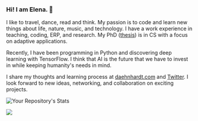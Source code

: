 ### Hi! I am Elena. 👋

I like to travel, dance, read and think. My passion is to code and learn new things about life, nature, music, and technology. I have a work experience in teaching, coding, ERP, and research. My PhD ([thesis](https://www.ros.hw.ac.uk/handle/10399/3987)) is in CS with a focus on adaptive applications.

Recently, I have been programming in Python and discovering deep learning with TensorFlow. I think that AI is the future that we have to invest in while keeping humanity's needs in mind.

I share my thoughts and learning process at [daehnhardt.com](https://daehnhardt.com) and [Twitter](https://twitter.com/ElenaDaehnhardt). I look forward to new ideas, networking, and collaboration on exciting projects. 


![Your Repository's Stats](https://github-readme-stats.vercel.app/api?username=edaehn&theme=github_dark&show_icons=true)

![](https://hit.yhype.me/github/profile?user_id=1050320)


<!--
[![Top Langs](https://github-readme-stats.vercel.app/api/top-langs/?username=edaehn&layout=compact&theme=github_dark&count_private=true)](https://github.com/edaehn/github-readme-stats)

<img height="180em" src="https://github-readme-stats.vercel.app/api?username=Edaehn&show_icons=true&hide_border=true&&count_private=true&include_all_commits=true" />


- 🔭 I’m currently working on ...
- 🌱 I’m currently learning ...
- 👯 I’m looking to collaborate on ...
- 🤔 I’m looking for help with ...
- 💬 Ask me about ...
- 📫 How to reach me: ...
- 😄 Pronouns: ...
- ⚡ Fun fact: ...
-->
